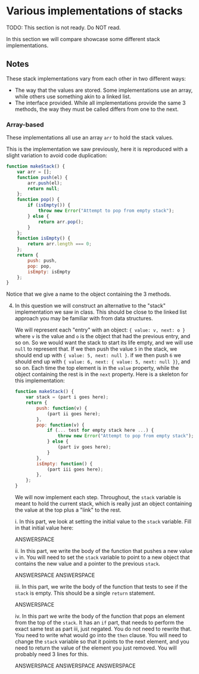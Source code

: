 # Various implementations of stacks

TODO: This section is not ready. Do NOT read.

In this section we will compare showcase some different stack implementations.

## Notes

These stack implementations vary from each other in two different ways:

   - The way that the values are stored. Some implementations use an array, while others use something akin to a linked list.
   - The interface provided. While all implementations provide the same 3 methods, the way they must be called differs from one to the next.

### Array-based

These implementations all use an array `arr` to hold the stack values.

This is the implementation we saw previously, here it is reproduced with a slight variation to avoid code duplication:

```javascript
function makeStack() {
    var arr = [];
    function push(el) {
        arr.push(el);
        return null;
    };
    function pop() {
        if (isEmpty()) {
            throw new Error("Attempt to pop from empty stack");
        } else {
            return arr.pop();
        }
    };
    function isEmpty() {
        return arr.length === 0;
    };
    return {
        push: push,
        pop: pop,
        isEmpty: isEmpty
    };
}
```

Notice that we give a name to the object containing the 3 methods.



4. In this question we will construct an alternative to the "stack" implementation we saw in class. This should be close to the linked list approach you may be familiar with from data structures.

    We will represent each "entry" with an object: `{ value: v, next: o }` where `v` is the value and `o` is the object that had the previous entry, and so on. So we would want the stack to start its life empty, and we will use `null` to represent that. If we then push the value `5` in the stack, we should end up with `{ value: 5, next: null }`. if we then push `6` we should end up with `{ value: 6, next: { value: 5, next: null }}`, and so on. Each time the top element is in the `value` property, while the object containing the rest is in the `next` property. Here is a skeleton for this implementation:

    ```javascript
    function makeStack() {
        var stack = (part i goes here);
        return {
            push: function(v) {
                (part ii goes here);
            },
            pop: function(v) {
                if (... test for empty stack here ...) {
                    throw new Error("Attempt to pop from empty stack");
                } else {
                    (part iv goes here);
                }
            },
            isEmpty: function() {
                (part iii goes here);
            },
        };
    }
    ```
    We will now implement each step. Throughout, the `stack` variable is meant to hold the current stack, which is really just an object containing the value at the top plus a "link" to the rest.

    i. In this part, we look at setting the initial value to the `stack` variable. Fill in that initial value here:

    ANSWERSPACE

    ii. In this part, we write the body of the function that pushes a new value `v` in. You will need to set the `stack` variable to point to a new object that contains the new value and a pointer to the previous `stack`.

    ANSWERSPACE
    ANSWERSPACE

    iii. In this part, we write the body of the function that tests to see if the `stack` is empty. This should be a single `return` statement.

    ANSWERSPACE

    iv. In this part we write the body of the function that pops an element from the top of the `stack`. It has an `if` part, that needs to perform the exact same test as part iii, just negated. You do not need to rewrite that. You need to write what would go into the `then` clause. You will need to change the `stack` variable so that it points to the next element, and you need to return the value of the element you just removed. You will probably need 3 lines for this.

    ANSWERSPACE
    ANSWERSPACE
    ANSWERSPACE

